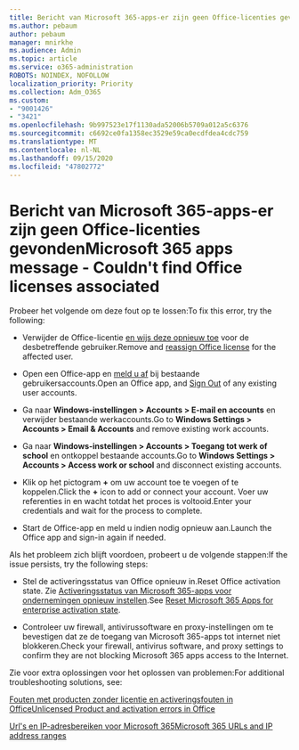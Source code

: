 ```yaml
---
title: Bericht van Microsoft 365-apps-er zijn geen Office-licenties gevonden
ms.author: pebaum
author: pebaum
manager: mnirkhe
ms.audience: Admin
ms.topic: article
ms.service: o365-administration
ROBOTS: NOINDEX, NOFOLLOW
localization_priority: Priority
ms.collection: Adm_O365
ms.custom:
- "9001426"
- "3421"
ms.openlocfilehash: 9b997523e17f1130ada52006b5709a012a5c6376
ms.sourcegitcommit: c6692ce0fa1358ec3529e59ca0ecdfdea4cdc759
ms.translationtype: MT
ms.contentlocale: nl-NL
ms.lasthandoff: 09/15/2020
ms.locfileid: "47802772"
---
```

# <a name="microsoft-365-apps-message---couldnt-find-office-licenses-associated"></a><span data-ttu-id="31844-102">Bericht van Microsoft 365-apps-er zijn geen Office-licenties gevonden</span><span class="sxs-lookup"><span data-stu-id="31844-102">Microsoft 365 apps message - Couldn't find Office licenses associated</span></span>

<span data-ttu-id="31844-103">Probeer het volgende om deze fout op te lossen:</span><span class="sxs-lookup"><span data-stu-id="31844-103">To fix this error, try the following:</span></span>

- <span data-ttu-id="31844-104">Verwijder de Office-licentie [en wijs deze opnieuw toe](https://docs.microsoft.com/microsoft-365/admin/manage/assign-licenses-to-users) voor de desbetreffende gebruiker.</span><span class="sxs-lookup"><span data-stu-id="31844-104">Remove and [reassign Office license](https://docs.microsoft.com/microsoft-365/admin/manage/assign-licenses-to-users) for the affected user.</span></span>

- <span data-ttu-id="31844-105">Open een Office-app en [meld u af](https://support.office.com/article/sign-out-of-office-5a20dc11-47e9-4b6f-945d-478cb6d92071) bij bestaande gebruikersaccounts.</span><span class="sxs-lookup"><span data-stu-id="31844-105">Open an Office app, and [Sign Out](https://support.office.com/article/sign-out-of-office-5a20dc11-47e9-4b6f-945d-478cb6d92071) of any existing user accounts.</span></span>

- <span data-ttu-id="31844-106">Ga naar **Windows-instellingen > Accounts > E-mail en accounts** en verwijder bestaande werkaccounts.</span><span class="sxs-lookup"><span data-stu-id="31844-106">Go to **Windows Settings > Accounts > Email & Accounts** and remove existing work accounts.</span></span>

- <span data-ttu-id="31844-107">Ga naar **Windows-instellingen > Accounts > Toegang tot werk of school** en ontkoppel bestaande accounts.</span><span class="sxs-lookup"><span data-stu-id="31844-107">Go to **Windows Settings > Accounts > Access work or school** and disconnect existing accounts.</span></span>

- <span data-ttu-id="31844-108">Klik op het pictogram **+** om uw account toe te voegen of te koppelen.</span><span class="sxs-lookup"><span data-stu-id="31844-108">Click the **+** icon to add or connect your account.</span></span> <span data-ttu-id="31844-109">Voer uw referenties in en wacht totdat het proces is voltooid.</span><span class="sxs-lookup"><span data-stu-id="31844-109">Enter your credentials and wait for the process to complete.</span></span>

- <span data-ttu-id="31844-110">Start de Office-app en meld u indien nodig opnieuw aan.</span><span class="sxs-lookup"><span data-stu-id="31844-110">Launch the Office app and sign-in again if needed.</span></span>

<span data-ttu-id="31844-111">Als het probleem zich blijft voordoen, probeert u de volgende stappen:</span><span class="sxs-lookup"><span data-stu-id="31844-111">If the issue persists, try the following steps:</span></span>

- <span data-ttu-id="31844-112">Stel de activeringsstatus van Office opnieuw in.</span><span class="sxs-lookup"><span data-stu-id="31844-112">Reset Office activation state.</span></span> <span data-ttu-id="31844-113">Zie [Activeringsstatus van Microsoft 365-apps voor ondernemingen opnieuw instellen](https://docs.microsoft.com/office365/troubleshoot/activation/reset-office-365-proplus-activation-state).</span><span class="sxs-lookup"><span data-stu-id="31844-113">See [Reset Microsoft 365 Apps for enterprise activation state](https://docs.microsoft.com/office365/troubleshoot/activation/reset-office-365-proplus-activation-state).</span></span>

- <span data-ttu-id="31844-114">Controleer uw firewall, antivirussoftware en proxy-instellingen om te bevestigen dat ze de toegang van Microsoft 365-apps tot internet niet blokkeren.</span><span class="sxs-lookup"><span data-stu-id="31844-114">Check your firewall, antivirus software, and proxy settings to confirm they are not blocking Microsoft 365 apps access to the Internet.</span></span> 

<span data-ttu-id="31844-115">Zie voor extra oplossingen voor het oplossen van problemen:</span><span class="sxs-lookup"><span data-stu-id="31844-115">For additional troubleshooting solutions, see:</span></span>

[<span data-ttu-id="31844-116">Fouten met producten zonder licentie en activeringsfouten in Office</span><span class="sxs-lookup"><span data-stu-id="31844-116">Unlicensed Product and activation errors in Office</span></span>](https://support.office.com/Article/0d23d3c0-c19c-4b2f-9845-5344fedc4380?wt.mc_id=Alchemy_ClientDIA)

[<span data-ttu-id="31844-117">Url's en IP-adresbereiken voor Microsoft 365</span><span class="sxs-lookup"><span data-stu-id="31844-117">Microsoft 365 URLs and IP address ranges</span></span>](https://docs.microsoft.com/office365/enterprise/urls-and-ip-address-ranges)
